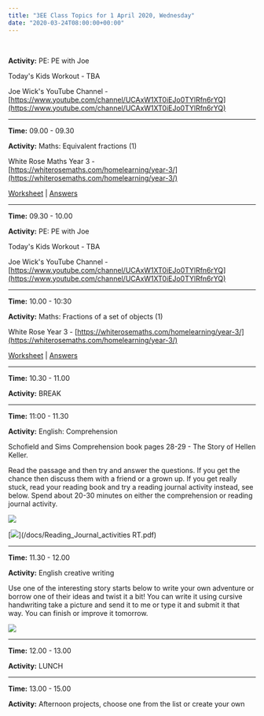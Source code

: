 ```yaml
---
title: "3EE Class Topics for 1 April 2020, Wednesday"
date: "2020-03-24T08:00:00+00:00"
---
```


&nbsp;

**Activity:** PE: PE with Joe

Today's Kids Workout - TBA

Joe Wick's YouTube Channel - [https://www.youtube.com/channel/UCAxW1XT0iEJo0TYlRfn6rYQ](https://www.youtube.com/channel/UCAxW1XT0iEJo0TYlRfn6rYQ)

<hr>

**Time:** 09.00 - 09.30

**Activity:** Maths: Equivalent fractions (1)

White Rose Maths Year 3 - [https://whiterosemaths.com/homelearning/year-3/](https://whiterosemaths.com/homelearning/year-3/)

[Worksheet](/docs/whiterose/y3/Lesson-5-Y3-Summer-Block-1-WO1-Equivalent-fractions-1-2020.pdf) | [Answers](/docs/whiterose/y3/Y3-Summer-Block-1-ANS1-Equivalent-fractions-1-2020.pdf) 

<hr>

**Time:** 09.30 - 10.00

**Activity:** PE: PE with Joe

Today's Kids Workout - TBA

Joe Wick's YouTube Channel - [https://www.youtube.com/channel/UCAxW1XT0iEJo0TYlRfn6rYQ](https://www.youtube.com/channel/UCAxW1XT0iEJo0TYlRfn6rYQ)

<hr>

**Time:** 10.00 - 10:30

**Activity:** Maths: Fractions of a set of objects (1)

White Rose Year 3 - [https://whiterosemaths.com/homelearning/year-3/](https://whiterosemaths.com/homelearning/year-3/)

[Worksheet](/docs/whiterose/y3/Lesson-2-Y3-Spring-Block-5-WO7-Fractions-of-a-set-of-objects-1-2019.pdf) | [Answers](/docs/whiterose/y3/Y3-Spring-Block-5-ANS7-Fractions-of-a-set-of-objects-1-2019.pdf)

<hr>

**Time:** 10.30 - 11.00

**Activity:** BREAK

<hr>

**Time:** 11:00 - 11.30 

**Activity:** English: Comprehension

Schofield and Sims Comprehension book pages 28-29 - The Story of Hellen Keller.

Read the passage and then try and answer the questions. If you get the chance then discuss them with a friend or a grown up. If you get really stuck, read your reading book and try a reading journal activity instead, see below. Spend about 20-30 minutes on either the comprehension or reading journal activity.

[![](/images/schofieldAndSims.png)](/docs/hellenKeller.pdf)

[![](/images/readingJournal.png)](/docs/Reading_Journal_activities RT.pdf)

<hr>

**Time:** 11.30 - 12.00

**Activity:** English creative writing

Use one of the interesting story starts below to write your own adventure or borrow one of their ideas and twist it a bit! You can write it using cursive handwriting take a picture and send it to me or type it and submit it that way. You can finish or improve it tomorrow.

[![](/images/startStory.png)](/docs/startStory.pdf)

<hr>

**Time:** 12.00 - 13.00

**Activity:** LUNCH

<hr>

**Time:** 13.00 - 15.00

**Activity:** Afternoon projects, choose one from the list or create your own

<br/>
<br/>

